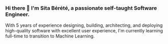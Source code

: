 ### Hi there 👋 I'm Sita Bérété, a passionate self-taught Software Engineer.
With 5 years of experience designing, building, architecting, and deploying high-quality software with excellent user experience, I'm currently learning full-time to transition to Machine Learning.


<!--- - 🔭 I’m currently working at [Bayzat](http://bayzat.com) --->
<!--- - 🌱 I’m learning Microservices architectural pattern --->
<!--- - 👯 I’m looking to collaborate on Microservices based systems --->
<!--- - 📫 How to reach me: sita@berete.dev --->
<!--- - 💬 Ask me about Software Engineering related topics --->
<!--- - 😄 Pronouns: he/him --->
<!--- - ⚡ Fun fact: ...--->

<!--- [![Sita's GitHub stats](https://github-readme-stats.vercel.app/api?username=sitatec&count_private=true&show_icons=true)](https://github.com/anuraghazra/github-readme-stats) --->
<!-- [![Top Langs](https://github-readme-stats.vercel.app/api/top-langs/?username=sitatec&langs_count=10&layout=compact&custom_title=My%20repos%27%20languages&hide=html,css,shell,plpgsql,qmake,ruby,twig,objective-c,purebasic)](https://github.com/anuraghazra/github-readme-stats) -->
